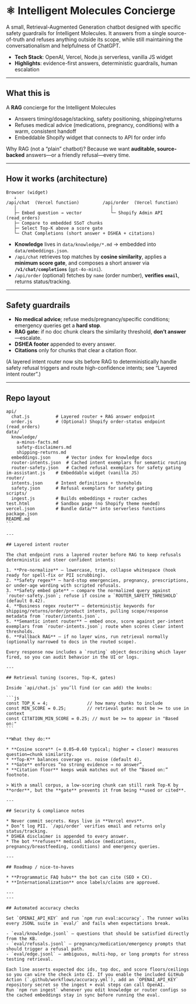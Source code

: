 # ⚛️ Intelligent Molecules Concierge

A small, Retrieval-Augmented Generation chatbot designed with specific safety guardrails for Intelligent Molecules. It answers from a single source-of-truth and refuses anything outside its scope, while still maintaining the conversationalism and helpfulness of ChatGPT.

* **Tech Stack**:  OpenAI, Vercel, Node.js serverless, vanilla JS widget
* **Highlights**: evidence-first answers, deterministic guardrails, human escalation

---

## What this is

A **RAG** concierge for the Intelligent Molecules

* Answers timing/dosage/stacking, safety positioning, shipping/returns
* Refuses medical advice (medications, pregnancy, conditions) with a warm, consistent handoff
* Embeddable Shopify widget that connects to API for order info

Why RAG (not a “plain” chatbot)? Because we want **auditable, source-backed** answers—or a friendly refusal—every time.

---

## How it works (architecture)

```
Browser (widget)
   ↓
/api/chat  (Vercel function)         /api/order  (Vercel function)
   │                                    │
   ├─ Embed question → vector           └─ Shopify Admin API (read_orders)
   ├─ Compare to embedded SSoT chunks
   ├─ Select Top-K above a score gate
   └─ Chat Completions (short answer + DSHEA + citations)
```

* **Knowledge** lives in `data/knowledge/*.md` → embedded into `data/embeddings.json`.
* `/api/chat` retrieves top matches by **cosine similarity**, applies a **minimum score gate**, and composes a short answer via **`/v1/chat/completions`** (`gpt-4o-mini`).
* `/api/order` (optional) fetches by `name` (order number), **verifies `email`**, returns status/tracking.

---

## Safety guardrails

* **No medical advice**; refuse meds/pregnancy/specific conditions; emergency queries get a **hard stop**.
* **RAG gate:** if no doc chunk clears the similarity threshold, **don’t answer**—escalate.
* **DSHEA footer** appended to every answer.
* **Citations** only for chunks that clear a citation floor.

(A layered intent router now sits before RAG to deterministically handle safety refusal triggers and route high-confidence intents; see “Layered intent router”.)

---

## Repo layout

````
api/
  chat.js          # Layered router + RAG answer endpoint
  order.js         # (Optional) Shopify order-status endpoint (read_orders)
data/
  knowledge/
    a-minus-facts.md
    safety-disclaimers.md
    shipping-returns.md
  embeddings.json      # Vector index for knowledge docs
  router-intents.json  # Cached intent exemplars for semantic routing
  router-safety.json   # Cached refusal exemplars for safety gating
im-assistant.js    # Embeddable widget (vanilla JS)
router/
  intents.json     # Intent definitions + thresholds
  safety.json      # Refusal exemplars for safety gating
scripts/
  ingest.js        # Builds embeddings + router caches
test.html          # Sandbox page (no Shopify theme needed)
vercel.json        # Bundle data/** into serverless functions
package.json
README.md
```

---

## Layered intent router

The chat endpoint runs a layered router before RAG to keep refusals deterministic and steer confident intents:

1. **Pre-normalize** — lowercase, trim, collapse whitespace (hook ready for spell-fix or PII scrubbing).
2. **Safety regex** — hard-stop emergencies, pregnancy, prescriptions, or under-age wording with scripted refusals.
3. **Safety embed gate** — compare the normalized query against `router-safety.json`; refuse if cosine ≥ `ROUTER_SAFETY_THRESHOLD` (default 0.42).
4. **Business regex router** — deterministic keywords for shipping/returns/order/product intents, pulling scope/response metadata from `router/intents.json`.
5. **Semantic intent router** — embed once, score against per-intent exemplars from `router-intents.json`; route when scores clear intent thresholds.
6. **Fallback RAG** — if no layer wins, run retrieval normally (optionally narrowed to docs in the routed scope).

Every response now includes a `routing` object describing which layer fired, so you can audit behavior in the UI or logs.

---

## Retrieval tuning (scores, Top-K, gates)

Inside `api/chat.js` you’ll find (or can add) the knobs:

```js
const TOP_K = 4;               // how many chunks to include
const MIN_SCORE = 0.25;        // retrieval gate: must be >= to use in context
const CITATION_MIN_SCORE = 0.25; // must be >= to appear in "Based on:"
```

**What they do:**

* **Cosine score** (≈ 0.05–0.60 typical; higher = closer) measures question↔chunk similarity.
* **Top-K** balances coverage vs. noise (default 4).
* **Gate** enforces “no strong evidence → no answer”.
* **Citation floor** keeps weak matches out of the “Based on:” footnote.

> With a small corpus, a low-scoring chunk can still rank Top-K by **order**, but the **gate** prevents it from being **used or cited**.

---

## Security & compliance notes

* Never commit secrets. Keys live in **Vercel envs**.
* Don’t log PII. `/api/order` verifies email and returns only status/tracking.
* DSHEA disclaimer is appended to every answer.
* The bot **refuses** medical advice (medications, pregnancy/breastfeeding, conditions) and emergency queries.

---

## Roadmap / nice-to-haves

* **Programmatic FAQ hubs** the bot can cite (SEO × CX).
* **Internationalization** once labels/claims are approved.

---
---

## Automated accuracy checks

Set `OPENAI_API_KEY` and run `npm run eval:accuracy`. The runner walks every JSONL suite in `eval/` and fails when expectations break.

- `eval/knowledge.jsonl` – questions that should be satisfied directly from the KB.
- `eval/refusals.jsonl` – pregnancy/medication/emergency prompts that should trigger a refusal path.
- `eval/edge.jsonl` – ambiguous, multi-hop, or long prompts for stress testing retrieval.

Each line asserts expected doc ids, top doc, and score floors/ceilings so you can wire the check into CI. If you enable the included GitHub Action (`.github/workflows/accuracy.yml`), add an `OPENAI_API_KEY` repository secret so the ingest + eval steps can call OpenAI.
Run `npm run ingest` whenever you edit knowledge or router configs so the cached embeddings stay in sync before running the eval.

